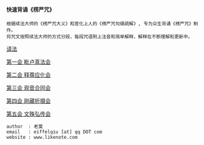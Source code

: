 #### 快速背诵《楞严咒》

```
根据续法大师的《楞严咒大义》和宣化上人的《楞严咒句偈疏解》, 专为众生背诵《楞严咒》制作。
将咒文按照续法大师的方式分段，每段咒语附上注音和简单解释，解释在不断理解和更新中。
```
[请法](preface.md "请法")

[第一会  毗卢真法会](https://github.com/eiffelqiu/ShurangamaMantra/blob/master/chapter1.md "第一会  毗卢真法会")

[第二会 释尊应化会](https://github.com/eiffelqiu/ShurangamaMantra/blob/master/chapter2.md "第二会 释尊应化会")

[第三会  观音合同会](https://github.com/eiffelqiu/ShurangamaMantra/blob/master/chapter3.md "第三会  观音合同会")

[第四会 刚藏折摄会](https://github.com/eiffelqiu/ShurangamaMantra/blob/master/chapter4.md "第四会 刚藏折摄会")

[第五会  文殊弘传会](https://github.com/eiffelqiu/ShurangamaMantra/blob/master/chapter5.md "第五会  文殊弘传会")

```
author  : 老莫
email   : eiffelqiu [at] qq DOT com
website : www.likenote.com
```
